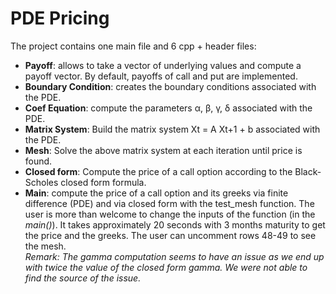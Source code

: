 # PDE Pricing 

The project contains one main file and 6 cpp + header files: <br> 

* **Payoff**: allows to take a vector of underlying values and compute a payoff vector. By default, payoffs of call and put are implemented. <br>
* **Boundary Condition**: creates the boundary conditions associated with the PDE. 
* **Coef Equation**: compute the parameters α, β, γ, δ associated with the PDE. 
* **Matrix System**: Build the matrix system Xt = A Xt+1 + b associated with the PDE. 
* **Mesh**: Solve the above matrix system at each iteration until price is found. 
* **Closed form**: Compute the price of a call option according to the Black-Scholes closed form formula. 
* **Main**: compute the price of a call option and its greeks via finite difference (PDE) and via closed form with the test_mesh function. The user is more than welcome to change the inputs of the function (in the *main()*). It takes approximately 20 seconds with 3 months maturity to get the price and the greeks. The user can uncomment rows 48-49 to see the mesh. <br>
*Remark: The gamma computation seems to have an issue as we end up with twice the value of the closed form gamma. We were not able to find the source of the issue.* 
